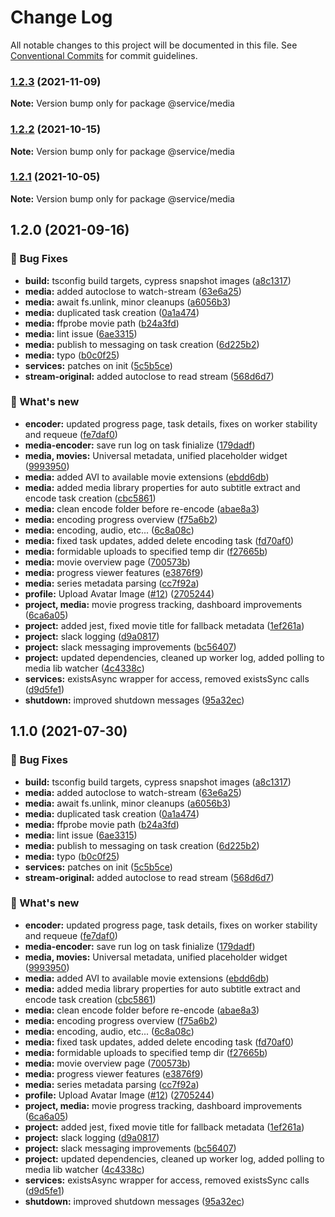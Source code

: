# Change Log

All notable changes to this project will be documented in this file.
See [Conventional Commits](https://conventionalcommits.org) for commit guidelines.

### [1.2.3](https://github.com/furystack/multiverse/compare/@service/media@1.2.2...@service/media@1.2.3) (2021-11-09)

**Note:** Version bump only for package @service/media






### [1.2.2](https://github.com/furystack/multiverse/compare/@service/media@1.2.1...@service/media@1.2.2) (2021-10-15)

**Note:** Version bump only for package @service/media






### [1.2.1](https://github.com/furystack/multiverse/compare/@service/media@1.2.0...@service/media@1.2.1) (2021-10-05)

**Note:** Version bump only for package @service/media






## 1.2.0 (2021-09-16)


### 🐛 Bug Fixes

* **build:** tsconfig build targets, cypress snapshot images ([a8c1317](https://github.com/furystack/multiverse/commit/a8c1317c82b53751be6794cef6d5701c091da5cf))
* **media:** added autoclose to watch-stream ([63e6a25](https://github.com/furystack/multiverse/commit/63e6a25a204c5d6f8faefcbebb90b0ebdc03cd59))
* **media:** await fs.unlink, minor cleanups ([a6056b3](https://github.com/furystack/multiverse/commit/a6056b3dc3f3d8d6ea53a6feeb7872a3c7e79514))
* **media:** duplicated task creation ([0a1a474](https://github.com/furystack/multiverse/commit/0a1a474fe422675149d091cae56011193289a7c5))
* **media:** ffprobe movie path ([b24a3fd](https://github.com/furystack/multiverse/commit/b24a3fdaf6aa3e05a2d848d699b010fb4af7264e))
* **media:** lint issue ([6ae3315](https://github.com/furystack/multiverse/commit/6ae33154dd54276671d41638c1ed40b3de2d6a9d))
* **media:** publish to messaging on task creation ([6d225b2](https://github.com/furystack/multiverse/commit/6d225b223b8ef43eb763325f85d861a9c63e4fba))
* **media:** typo ([b0c0f25](https://github.com/furystack/multiverse/commit/b0c0f25f4aaa8b03e1412caf08edc9c61ee3678e))
* **services:** patches on init ([5c5b5ce](https://github.com/furystack/multiverse/commit/5c5b5ce5f27ce13a7f8f6995aedf1fcfa33ed5c9))
* **stream-original:** added autoclose to read stream ([568d6d7](https://github.com/furystack/multiverse/commit/568d6d7c0d49867218f0774ca6c77e02f674a339))


### 🚀 What's new

* **encoder:** updated progress page, task details, fixes on worker stability and requeue ([fe7daf0](https://github.com/furystack/multiverse/commit/fe7daf02be7a0f3d77a54c6673d2f8ea06d04fa6))
* **media-encoder:** save run log on task finialize ([179dadf](https://github.com/furystack/multiverse/commit/179dadf3836e9a6a2704e39a0a9d8faf5a925256))
* **media, movies:** Universal metadata, unified placeholder widget ([9993950](https://github.com/furystack/multiverse/commit/999395099092d7eac4268023d537b9024f15c713))
* **media:** added AVI to available movie extensions ([ebdd6db](https://github.com/furystack/multiverse/commit/ebdd6db643589bf32bd1c24b2474617afa57ed96))
* **media:** added media library properties for auto subtitle extract and encode task creation ([cbc5861](https://github.com/furystack/multiverse/commit/cbc5861f5b84d6aeb69148f485f46b96ed5544c6))
* **media:** clean encode folder before re-encode ([abae8a3](https://github.com/furystack/multiverse/commit/abae8a3f80b05547136dc5cd33d5af0efb88b04b))
* **media:** encoding progress overview ([f75a6b2](https://github.com/furystack/multiverse/commit/f75a6b2f5795104fa87e5cf87c107ae618d46d97))
* **media:** encoding, audio, etc... ([6c8a08c](https://github.com/furystack/multiverse/commit/6c8a08c3784ab2d4f8a001c38246933f75cca57b))
* **media:** fixed task updates, added delete encoding task ([fd70af0](https://github.com/furystack/multiverse/commit/fd70af04b0f4e5454fb8915c6c8eabe4248a77ff))
* **media:** formidable uploads to specified temp dir ([f27665b](https://github.com/furystack/multiverse/commit/f27665b894d5e35083eda30bb11cdaa87589d64e))
* **media:** movie overview page ([700573b](https://github.com/furystack/multiverse/commit/700573bd363f2c187fd46ef23aae256cafd2ea72))
* **media:** progress viewer features ([e3876f9](https://github.com/furystack/multiverse/commit/e3876f925dd4ad28ddeb6f2cf728294e128b1100))
* **media:** series metadata parsing ([cc7f92a](https://github.com/furystack/multiverse/commit/cc7f92acf15b92967a4c442fdc5f11cee3750f21))
* **profile:** Upload Avatar Image ([#12](https://github.com/furystack/multiverse/issues/12)) ([2705244](https://github.com/furystack/multiverse/commit/2705244f3670f46f2529adc61156c8593e14fd6a))
* **project, media:** movie progress tracking, dashboard improvements ([6ca6a05](https://github.com/furystack/multiverse/commit/6ca6a053ff85d653dc7219d1ec0ca08a95a06769))
* **project:** added jest, fixed movie title for fallback metadata ([1ef261a](https://github.com/furystack/multiverse/commit/1ef261ae53ae73a612f29598f6e7a0be08b8e9df))
* **project:** slack logging ([d9a0817](https://github.com/furystack/multiverse/commit/d9a08174e29fe767f3c37747a4f962083748ba7c))
* **project:** slack messaging improvements ([bc56407](https://github.com/furystack/multiverse/commit/bc564075f2cefe984de0a37bd7cb043b7a3e0cbf))
* **project:** updated dependencies, cleaned up worker log, added polling to media lib watcher ([4c4338c](https://github.com/furystack/multiverse/commit/4c4338c6792e5ccf4f0f7a4602df4009a1a46184))
* **services:** existsAsync wrapper for access, removed existsSync calls ([d9d5fe1](https://github.com/furystack/multiverse/commit/d9d5fe12a71b65cd7b9d73dedf1f438a6591b0b5))
* **shutdown:** improved shutdown messages ([95a32ec](https://github.com/furystack/multiverse/commit/95a32ec86cd86bec21b54675d35b68195eacaab7))




## 1.1.0 (2021-07-30)


### 🐛 Bug Fixes

* **build:** tsconfig build targets, cypress snapshot images ([a8c1317](https://github.com/furystack/multiverse/commit/a8c1317c82b53751be6794cef6d5701c091da5cf))
* **media:** added autoclose to watch-stream ([63e6a25](https://github.com/furystack/multiverse/commit/63e6a25a204c5d6f8faefcbebb90b0ebdc03cd59))
* **media:** await fs.unlink, minor cleanups ([a6056b3](https://github.com/furystack/multiverse/commit/a6056b3dc3f3d8d6ea53a6feeb7872a3c7e79514))
* **media:** duplicated task creation ([0a1a474](https://github.com/furystack/multiverse/commit/0a1a474fe422675149d091cae56011193289a7c5))
* **media:** ffprobe movie path ([b24a3fd](https://github.com/furystack/multiverse/commit/b24a3fdaf6aa3e05a2d848d699b010fb4af7264e))
* **media:** lint issue ([6ae3315](https://github.com/furystack/multiverse/commit/6ae33154dd54276671d41638c1ed40b3de2d6a9d))
* **media:** publish to messaging on task creation ([6d225b2](https://github.com/furystack/multiverse/commit/6d225b223b8ef43eb763325f85d861a9c63e4fba))
* **media:** typo ([b0c0f25](https://github.com/furystack/multiverse/commit/b0c0f25f4aaa8b03e1412caf08edc9c61ee3678e))
* **services:** patches on init ([5c5b5ce](https://github.com/furystack/multiverse/commit/5c5b5ce5f27ce13a7f8f6995aedf1fcfa33ed5c9))
* **stream-original:** added autoclose to read stream ([568d6d7](https://github.com/furystack/multiverse/commit/568d6d7c0d49867218f0774ca6c77e02f674a339))


### 🚀 What's new

* **encoder:** updated progress page, task details, fixes on worker stability and requeue ([fe7daf0](https://github.com/furystack/multiverse/commit/fe7daf02be7a0f3d77a54c6673d2f8ea06d04fa6))
* **media-encoder:** save run log on task finialize ([179dadf](https://github.com/furystack/multiverse/commit/179dadf3836e9a6a2704e39a0a9d8faf5a925256))
* **media, movies:** Universal metadata, unified placeholder widget ([9993950](https://github.com/furystack/multiverse/commit/999395099092d7eac4268023d537b9024f15c713))
* **media:** added AVI to available movie extensions ([ebdd6db](https://github.com/furystack/multiverse/commit/ebdd6db643589bf32bd1c24b2474617afa57ed96))
* **media:** added media library properties for auto subtitle extract and encode task creation ([cbc5861](https://github.com/furystack/multiverse/commit/cbc5861f5b84d6aeb69148f485f46b96ed5544c6))
* **media:** clean encode folder before re-encode ([abae8a3](https://github.com/furystack/multiverse/commit/abae8a3f80b05547136dc5cd33d5af0efb88b04b))
* **media:** encoding progress overview ([f75a6b2](https://github.com/furystack/multiverse/commit/f75a6b2f5795104fa87e5cf87c107ae618d46d97))
* **media:** encoding, audio, etc... ([6c8a08c](https://github.com/furystack/multiverse/commit/6c8a08c3784ab2d4f8a001c38246933f75cca57b))
* **media:** fixed task updates, added delete encoding task ([fd70af0](https://github.com/furystack/multiverse/commit/fd70af04b0f4e5454fb8915c6c8eabe4248a77ff))
* **media:** formidable uploads to specified temp dir ([f27665b](https://github.com/furystack/multiverse/commit/f27665b894d5e35083eda30bb11cdaa87589d64e))
* **media:** movie overview page ([700573b](https://github.com/furystack/multiverse/commit/700573bd363f2c187fd46ef23aae256cafd2ea72))
* **media:** progress viewer features ([e3876f9](https://github.com/furystack/multiverse/commit/e3876f925dd4ad28ddeb6f2cf728294e128b1100))
* **media:** series metadata parsing ([cc7f92a](https://github.com/furystack/multiverse/commit/cc7f92acf15b92967a4c442fdc5f11cee3750f21))
* **profile:** Upload Avatar Image ([#12](https://github.com/furystack/multiverse/issues/12)) ([2705244](https://github.com/furystack/multiverse/commit/2705244f3670f46f2529adc61156c8593e14fd6a))
* **project, media:** movie progress tracking, dashboard improvements ([6ca6a05](https://github.com/furystack/multiverse/commit/6ca6a053ff85d653dc7219d1ec0ca08a95a06769))
* **project:** added jest, fixed movie title for fallback metadata ([1ef261a](https://github.com/furystack/multiverse/commit/1ef261ae53ae73a612f29598f6e7a0be08b8e9df))
* **project:** slack logging ([d9a0817](https://github.com/furystack/multiverse/commit/d9a08174e29fe767f3c37747a4f962083748ba7c))
* **project:** slack messaging improvements ([bc56407](https://github.com/furystack/multiverse/commit/bc564075f2cefe984de0a37bd7cb043b7a3e0cbf))
* **project:** updated dependencies, cleaned up worker log, added polling to media lib watcher ([4c4338c](https://github.com/furystack/multiverse/commit/4c4338c6792e5ccf4f0f7a4602df4009a1a46184))
* **services:** existsAsync wrapper for access, removed existsSync calls ([d9d5fe1](https://github.com/furystack/multiverse/commit/d9d5fe12a71b65cd7b9d73dedf1f438a6591b0b5))
* **shutdown:** improved shutdown messages ([95a32ec](https://github.com/furystack/multiverse/commit/95a32ec86cd86bec21b54675d35b68195eacaab7))
